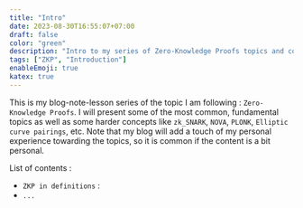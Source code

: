 ```yaml
---
title: "Intro"
date: 2023-08-30T16:55:07+07:00
draft: false
color: "green"
description: "Intro to my series of Zero-Knowledge Proofs topics and concepts"
tags: ["ZKP", "Introduction"]
enableEmoji: true
katex: true
---
```


This is my blog-note-lesson series of the topic I am following : `Zero-Knowledge Proofs`. I will present some of the most common, fundamental topics as well as some harder concepts like `zk_SNARK`, `NOVA`, `PLONK`, `Elliptic curve pairings`, etc. Note that my blog will add a touch of my personal experience towarding the topics, so it is common if the content is a bit personal.

List of contents :

+ `ZKP in definitions` :
+ `...`

